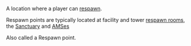 A location where a player can [respawn](Respawn.md).

Respawn points are typically located at facility and tower
[respawn rooms](respawn_room.md), the [Sanctuary](../locations/Sanctuary.md) and
[AMSes](../vehicles/Advanced_Mobile_Station.md)

Also called a Respawn point.

<!--[Category:Terminology](Category:Terminology.md)-->
